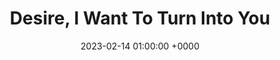 ---
layout: none
title: "Desire, I Want To Turn Into You"
artist: "Caroline Polachek"
secondary_artists: ""
art: "caroline-polachek-desire--i-want-to-turn-into-you.jpg"
spotify_url: https://open.spotify.com/album/22PkV1Le9P3X4RY4xtmK0q
date: 2023-02-14 01:00:00 +0000
categories: album
tags: []
---